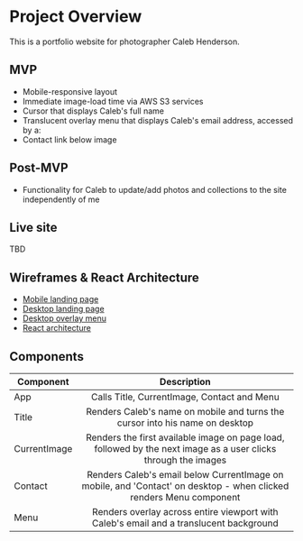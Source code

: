 # Project Overview

This is a portfolio website for photographer Caleb Henderson. 

## MVP

- Mobile-responsive layout
- Immediate image-load time via AWS S3 services
- Cursor that displays Caleb's full name
- Translucent overlay menu that displays Caleb's email address, accessed by a:
- Contact link below image

## Post-MVP

- Functionality for Caleb to update/add photos and collections to the site independently of me

## Live site

TBD

## Wireframes & React Architecture

- [Mobile landing page](https://res.cloudinary.com/eloise/image/upload/v1573066206/caleb-henderson/mobile_wireframe.jpg)
- [Desktop landing page](https://res.cloudinary.com/eloise/image/upload/v1573066206/caleb-henderson/desktop_landing_wireframe.jpg)
- [Desktop overlay menu](https://res.cloudinary.com/eloise/image/upload/v1573066206/caleb-henderson/desktop_menu_wireframe.jpg)
- [React architecture](https://drive.google.com/file/d/1GifPaR1qw5z0nr4ImdTJPQ9uyUxf0BCX/view?usp=sharing)

## Components

| Component | Description | 
| --- | :---: |  
|  App | Calls Title, CurrentImage, Contact and Menu | 
|  Title | Renders Caleb's name on mobile and turns the cursor into his name on desktop | 
|  CurrentImage | Renders the first available image on page load, followed by the next image as a user clicks through the images | 
|  Contact | Renders Caleb's email below CurrentImage on mobile, and 'Contact' on desktop - when clicked renders Menu component | 
|  Menu | Renders overlay across entire viewport with Caleb's email and a translucent background | 